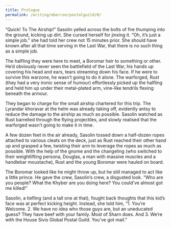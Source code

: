 ```yaml
---
title: Prologue
permalink: /writing/eberron/postalguild/0/
---
```

“Quick! To The Airship!” Sasolin yelled across the bolts of fire thumping into the ground, kicking up dirt. She cursed herself for jinxing it. “Oh, it’s just a simple job.” she had told her crew not 15 minutes prior. She should have known after all that time serving in the Last War, that there is no such thing as a simple job.

The halfling they were here to meet, a Boromar heir to something or other. He’d obviously never seen the battlefield of the Last War, his hands up covering his head and ears, tears streaming down his face. If he were to survive this warzone, he wasn’t going to do it alone. The warforged, Rust (they had a very ironic sense of humour) effortlessly picked up the halfling and held him up under their metal-plated arm, vine-like tendrils flexing beneath the armour.

They began to charge for the small airship chartered for this trip. The Lyrandar khoravar at the helm was already taking off, evidently antsy to reduce the damage to the airship as much as possible. Sasolin watched as Rust barrelled through the flying projectiles, and slowly realised that the warforged wasn’t going to make it in time.

A few dozen feet in the air already, Sasolin tossed down a half-dozen ropes attached to various cleats on the deck, just as Rust reached their other hand up and grasped a few, twisting their arm to leverage the ropes as much as possible. With the help of the gnome and the changeling (who switched to their weightlifting persona, Douglas, a man with massive muscles and a handlebar moustache), Rust and the young Boromar were hauled on board.

The Boromar looked like he might throw up, but he still managed to act like a little prince. He gave the crew, Sasolin’s crew, a disgusted look. “Who are you people? What the Khyber are you doing here? You could’ve almost got me killed!”

Sasolin, a tiefling (and a tall one at that), fought back thoughts that this kid’s face was at perfect kicking height. Instead, she told him, “1. You’re Welcome. 2. We have no idea who those guys are, but an uneducated guess? They have beef with your family. Most of Sharn does. And 3. We’re with the House Sivis Global Postal Guild. You’ve got mail.”

